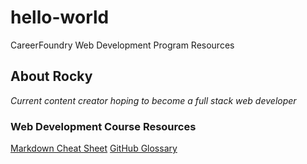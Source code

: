 # hello-world
CareerFoundry Web Development Program Resources
## About Rocky
*Current content creator hoping to become a full stack web developer*
### Web Development Course Resources
[Markdown Cheat Sheet](https://www.example.com](https://www.markdownguide.org/cheat-sheet/)https://www.markdownguide.org/cheat-sheet/)
[GitHub Glossary](https://docs.github.com/en/get-started/quickstart/github-glossary#commit)
